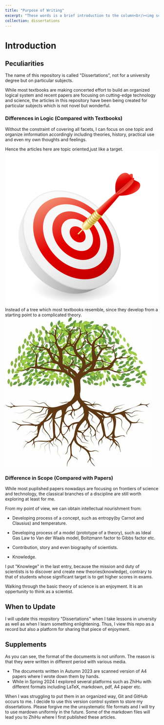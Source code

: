 ```yaml
---
title: "Purpose of Writing"
excerpt: "These words is a brief introduction to the column<br/><img scr='/_dissertations/Figures/tree.jpg>'"
collection: dissertations
---
```


# Introduction
## Peculiarities

The name of this repository is called "Dissertations", not for a university degree but on particular subjects.

While most textbooks are making concerted effort to build an organized logical system and recent papers are focusing on cutting-edge technology and science, the articles in this repository have been being created for particular subjects which is not novel but wonderful.

### Differences in Logic (Compared with Textbooks)
Without the constraint of covering all facets, I can focus on one topic and organize imformation accordingly including theories, history, practical use and even my own thoughts and feelings.

Hence the articles here are topic oriented,just like a target.
![target](./Figures/target.jpg)
Instead of a tree which most textbooks resemble, since they develop from a starting point to a complicated theory.
![tree](./Figures/tree.jpg)

### Difference in Scope (Compared with Papers)
While most puplished papers nowadays are focusing on frontiers of science and technology, the classical branches of a discipline are still worth exploring at least for me.

From my point of view, we can obtain intellectual nourishment from:
* Developing process of a concept, such as entropy(by Carnot and Clausius) and temperature.

* Developing process of a model (prototype of a theory), such as Ideal Gas Law to Van der Waals model, Boltzmann factor to Gibbs factor etc.

* Contribution, story and even biography of scientists.

* Knowledge.

I put "Knowlege" in the last entry, because the mission and duty of scientists is to discover and create new theories(knowledge), contrary to that of students whose significant target is to get higher scores in exams.

Walking through the basic theory of science is an enjoyment. It is an oppertunity to think as a scientist.

## When to Update
I will update this reopsitory "Dissertations" when I take lessons in unversity as well as when I learn something enlightening. Thus, I view this repo as a record but also a platform for sharing that piece of enjoyment.

## Supplements
As you can see, the format of the documents is not uniform. The reason is that they were written in different period with various media. 
* The documents written in Autumn 2023 are scanned version of A4 papers where I wrote down them by hands.
* While in Spring 2024 I explored several platforms such as ZhiHu with different formats including LaTeX, markdown, pdf, A4 paper etc.

When I was struggling to put them in an organized way, Git and GitHub occurs to me. I decide to use this version control system to store my dissertations. Please forgive me the unsystematic file formats and I will try to use mardown uniformly in the future. Some of the markdown files will lead you to ZhiHu where I first published these articles.